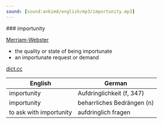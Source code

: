 ```yaml
---
sound: [sound:ankimd/english/mp3/importunity.mp3]
---
```


\### importunity

[Merriam-Webster](https://www.merriam-webster.com/dictionary/importunity)

- the quality or state of being importunate
- an importunate request or demand

[dict.cc](https://www.dict.cc/importunity)

| English        | German       |
| -------------- | ------------ |
| importunity | Aufdringlichkeit (f, 347) |
| importunity | beharrliches Bedrängen (n) |
| to ask with importunity | aufdringlich fragen |
